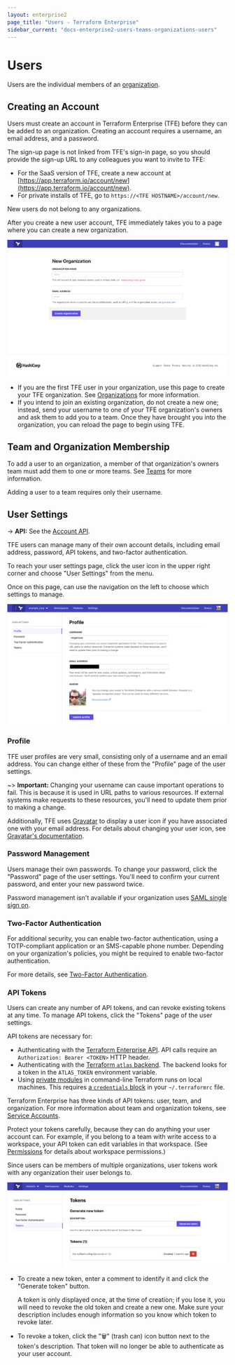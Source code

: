 ```yaml
---
layout: enterprise2
page_title: "Users - Terraform Enterprise"
sidebar_current: "docs-enterprise2-users-teams-organizations-users"
---
```


[organizations]: ./organizations.html
[teams]: ./teams.html

# Users

Users are the individual members of an [organization][organizations].

## Creating an Account

Users must create an account in Terraform Enterprise (TFE) before
they can be added to an organization. Creating an account requires a username, an email address, and a password.

The sign-up page is not linked from TFE's sign-in page, so you should provide the sign-up URL to any colleagues you want to invite to TFE:

- For the SaaS version of TFE, create a new account at [https://app.terraform.io/account/new](https://app.terraform.io/account/new).
- For private installs of TFE, go to `https://<TFE HOSTNAME>/account/new`.

New users do not belong to any organizations.

After you create a new user account, TFE immediately takes you to a page where you can create a new organization.

![screenshot: the new organization page](./images/org-new.png)

- If you are the first TFE user in your organization, use this page to create your TFE organization. See [Organizations][] for more information.
- If you intend to join an existing organization, do not create a new one; instead, send your username to one of your TFE organization's owners and ask them to add you to a team. Once they have brought you into the organization, you can reload the page to begin using TFE.

## Team and Organization Membership

To add a user to an organization, a member of that organization's owners team must add them to one or more teams. See [Teams][] for more information.

Adding a user to a team requires only their username.

## User Settings

-> **API:** See the [Account API](../api/account.html).

TFE users can manage many of their own account details, including email address, password, API tokens, and two-factor authentication.

To reach your user settings page, click the user icon in the upper right corner and choose "User Settings" from the menu.

Once on this page, can use the navigation on the left to choose which settings to manage.

![The user settings menu item, in the upper right menu.](./images/user-settings.png)

### Profile

TFE user profiles are very small, consisting only of a username and an email address. You can change either of these from the "Profile" page of the user settings.

~> **Important:** Changing your username can cause important operations to fail. This is because it is used in URL paths to various resources. If external systems make requests to these resources, you'll need to update them prior to making a change.

Additionally, TFE uses [Gravatar](http://en.gravatar.com) to display a user icon if you have associated one with your email address. For details about changing your user icon, see [Gravatar's documentation](http://en.gravatar.com/support/).

### Password Management

Users manage their own passwords. To change your password, click the "Password" page of the user settings. You'll need to confirm your current password, and enter your new password twice.

Password management isn't available if your organization uses [SAML single sign on](../saml/index.html).

### Two-Factor Authentication

For additional security, you can enable two-factor authentication, using a TOTP-compliant application or an SMS-capable phone number. Depending on your organization's policies, you might be required to enable two-factor authentication.

For more details, see [Two-Factor Authentication](./2fa.html).

### API Tokens

Users can create any number of API tokens, and can revoke existing tokens at any time. To manage API tokens, click the "Tokens" page of the user settings.

API tokens are necessary for:

- Authenticating with the [Terraform Enterprise API](../api/index.html). API calls require an `Authorization: Bearer <TOKEN>` HTTP header.
- Authenticating with the [Terraform `atlas` backend](/docs/backends/types/terraform-enterprise.html). The backend looks for a token in the `ATLAS_TOKEN` environment variable.
- Using [private modules](../registry/using.html) in command-line Terraform runs on local machines. This requires [a `credentials` block](../registry/using.html#configuration) in your `~/.terraformrc` file.

Terraform Enterprise has three kinds of API tokens: user, team, and organization. For more information about team and organization tokens, see [Service Accounts](./service-accounts.html).

Protect your tokens carefully, because they can do anything your user account can. For example, if you belong to a team with write access to a workspace, your API token can edit variables in that workspace. (See [Permissions](./permissions.html) for details about workspace permissions.)

Since users can be members of multiple organizations, user tokens work with any organization their user belongs to.

![The user tokens page](./images/user-tokens.png)

- To create a new token, enter a comment to identify it and click the "Generate token" button.

    A token is only displayed once, at the time of creation; if you lose it, you will need to revoke the old token and create a new one. Make sure your description includes enough information so you know which token to revoke later.
- To revoke a token, click the "🗑" (trash can) icon button next to the token's description. That token will no longer be able to authenticate as your user account.

